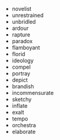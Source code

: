 - novelist
- unrestrained
- unbridled
- ardour
- rapture
- paradox
- flamboyant
- florid
- ideology
- compel
- portray
- depict
- brandish
- incommensurate
- sketchy
- inflate
- exalt
- tempo
- orchestra
- elaborate
